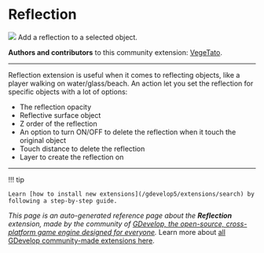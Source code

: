 # Reflection

<img src="https://resources.gdevelop-app.com/assets/Icons/reflect-vertical.svg" class="extension-icon"></img>
Add a reflection to a selected object.

**Authors and contributors** to this community extension: [VegeTato](https://gd.games/VegeTato).

---

Reflection extension is useful when it comes to reflecting objects, like a player walking on water/glass/beach.
An action let you set the reflection for specific objects with a lot of options:

- The reflection opacity
- Reflective surface object
- Z order of the reflection
- An option to turn ON/OFF to delete the reflection when it touch the original object
- Touch distance to delete the reflection
- Layer to create the reflection on

---

!!! tip

    Learn [how to install new extensions](/gdevelop5/extensions/search) by following a step-by-step guide.

*This page is an auto-generated reference page about the **Reflection** extension, made by the community of [GDevelop, the open-source, cross-platform game engine designed for everyone](https://gdevelop.io/).* Learn more about [all GDevelop community-made extensions here](/gdevelop5/extensions).